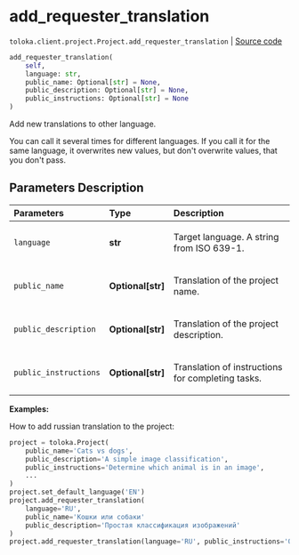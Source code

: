 # add_requester_translation
`toloka.client.project.Project.add_requester_translation` | [Source code](https://github.com/Toloka/toloka-kit/blob/v1.1.3/src/client/project/__init__.py#L206)

```python
add_requester_translation(
    self,
    language: str,
    public_name: Optional[str] = None,
    public_description: Optional[str] = None,
    public_instructions: Optional[str] = None
)
```

Add new translations to other language.


You can call it several times for different languages.
If you call it for the same language, it overwrites new values, but don't overwrite values, that you don't pass.

## Parameters Description

| Parameters | Type | Description |
| :----------| :----| :-----------|
`language`|**str**|<p>Target language. A string from ISO 639-1.</p>
`public_name`|**Optional\[str\]**|<p>Translation of the project name.</p>
`public_description`|**Optional\[str\]**|<p>Translation of the project description.</p>
`public_instructions`|**Optional\[str\]**|<p>Translation of instructions for completing tasks.</p>

**Examples:**

How to add russian translation to the project:

```python
project = toloka.Project(
    public_name='Cats vs dogs',
    public_description='A simple image classification',
    public_instructions='Determine which animal is in an image',
    ...
)
project.set_default_language('EN')
project.add_requester_translation(
    language='RU',
    public_name='Кошки или собаки'
    public_description='Простая классификация изображений'
)
project.add_requester_translation(language='RU', public_instructions='Определите, какое животное изображено')
```
